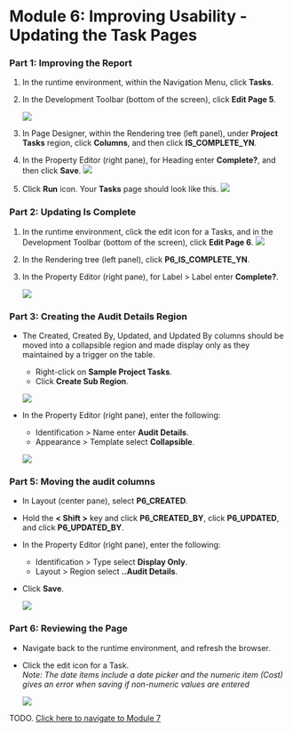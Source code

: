 # Module 6: Improving Usability - Updating the Task Pages

### **Part 1: Improving the Report**

1. In the runtime environment, within the Navigation Menu, click **Tasks**.
2. In the Development Toolbar (bottom of the screen), click **Edit Page 5**.

    ![](images/6/edit-page-five.png)

3. In Page Designer, within the Rendering tree (left panel), under **Project Tasks** region, click **Columns**, and then click **IS_COMPLETE_YN**.
4. In the Property Editor (right pane), for Heading enter **Complete?**, and then click **Save**.
    ![](images/6/rename-columns.png)
5. Click **Run** icon. Your **Tasks** page should look like this.
    ![](images/6/new-name-columns.png)

### **Part 2: Updating Is Complete**
1. In the runtime environment, click the edit icon for a Tasks, and in the Development Toolbar (bottom of the screen), click **Edit Page 6**.
    ![](images/6/edit-page-six.png)

2. In the Rendering tree (left panel), click **P6_IS_COMPLETE_YN**.
3. In the Property Editor (right pane), for Label > Label enter **Complete?**.

    ![](images/6/updating-page-six.png)

### **Part 3: Creating the Audit Details Region**

- The Created, Created By, Updated, and Updated By columns should be moved into a collapsible region and made display only as they maintained by a trigger on the table.
   - Right-click on **Sample Project Tasks**.
   - Click **Create Sub Region**.

    ![](images/6/create-sub-region.png)

- In the Property Editor (right pane), enter the following:
   - Identification > Name enter **Audit Details**.
   - Appearance > Template select **Collapsible**.

    ![](images/6/update-identification.png)

### **Part 5: Moving the audit columns**

- In Layout (center pane), select **P6_CREATED**.
- Hold the **< Shift >** key and click **P6_CREATED_BY**, click **P6_UPDATED**, and click **P6_UPDATED_BY**.
- In the Property Editor (right pane), enter the following:
   - Identification > Type select **Display Only**.
   - Layout > Region select **..Audit Details**.
- Click **Save**.

    ![](images/6/display-only-column.png)

### **Part 6: Reviewing the Page**

- Navigate back to the runtime environment, and refresh the browser.
- Click the edit icon for a Task.  
*Note: The date items include a date picker and the numeric item (Cost) gives an error when saving if non-numeric values are entered*

    ![](images/6/review-the-page.png)

TODO. [Click here to navigate to Module 7](7-linking-pages-link-the-calendar-to-the-tasks-form-pages.md)
